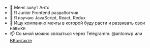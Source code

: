 - 👋 Меня зовут Анто
- 👀 Я Junior Frontend разработчик
- 🌱 Я изучаю JavaScript, React, Redux
- 💞️ Ищу компанию мечты в которой буду расти и развивать свои навыки
- 📫 Со мной можно связаться через Telegramm: @antonwp или [ВКонтакте](https://vk.com/id185212073)

